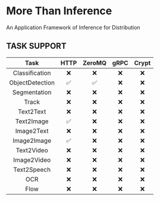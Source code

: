 # More Than Inference

An Application Framework of Inference for Distribution


## TASK SUPPORT

| Task            | HTTP | ZeroMQ | gRPC | Crypt |
|:---------------:|:----:|:------:|:----:|:-----:|
| Classification  | ❌    | ❌      | ❌    | ❌     |
| ObjectDetection | ✅    | ✅      | ❌    | ❌     |
| Segmentation    | ❌    | ❌      | ❌    | ❌     |
| Track           | ❌    | ❌      | ❌    | ❌     |
| Text2Text       | ❌    | ❌      | ❌    | ❌     |
| Text2Image      | ✅    | ❌      | ❌    | ❌     |
| Image2Text      | ❌    | ❌      | ❌    | ❌     |
| Image2Image     | ✅    | ❌      | ❌    | ❌     |
| Text2Video      | ❌    | ❌      | ❌    | ❌     |
| Image2Video     | ❌    | ❌      | ❌    | ❌     |
| Text2Speech     | ❌    | ❌      | ❌    | ❌     |
| OCR             | ❌    | ❌      | ❌    | ❌     |
| Flow            | ❌    | ❌      | ❌    | ❌     |
